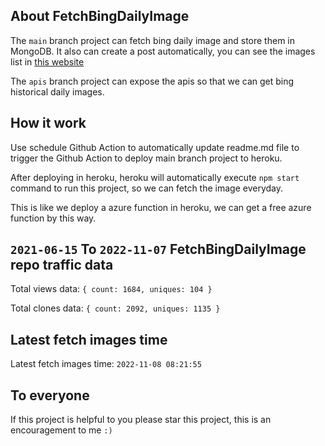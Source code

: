 ## About FetchBingDailyImage

The `main` branch project can fetch bing daily image and store them in MongoDB.
It also can create a post automatically, you can see the images list in [this website](https://oursalbum.netlify.app)

The `apis` branch project can expose the apis so that we can get bing historical daily images.

## How it work

Use schedule Github Action to automatically update readme.md file to trigger the Github Action to deploy main branch project to heroku.

After deploying in heroku, heroku will automatically execute `npm start` command to run this project, so we can fetch the image everyday.

This is like we deploy a azure function in heroku, we can get a free azure function by this way.

## `2021-06-15` To `2022-11-07` FetchBingDailyImage repo traffic data

Total views data: `{ count: 1684, uniques: 104 }`

Total clones data: `{ count: 2092, uniques: 1135 }`

## Latest fetch images time

Latest fetch images time: `2022-11-08 08:21:55`

## To everyone

If this project is helpful to you please star this project, this is an encouragement to me `:)`



